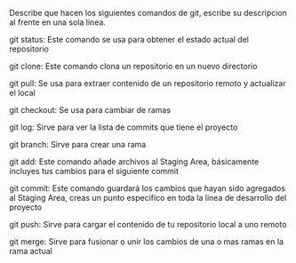 Describe que hacen los siguientes comandos de git, escribe su descripcion al frente en una sola linea.

git status: Este comando se usa para obtener el estado actual del repositorio

git clone: Este comando clona un repositorio en un nuevo directorio

git pull: Se usa para extraer contenido de un repositorio remoto y actualizar el local

git checkout: Se usa para cambiar de ramas

git log: Sirve para ver la lista de commits que tiene el proyecto

git branch: Sirve para crear una rama

git add: Este comando añade archivos al Staging Area, básicamente incluyes tus cambios para el siguiente commit

git commit: Este comando guardará los cambios que hayan sido agregados al Staging Area, creas un punto especifico en toda la linea de desarrollo del proyecto

git push: Sirve para cargar el contenido de tu repositorio local a uno remoto
 
git merge: Sirve para fusionar o unir los cambios de una o mas ramas en la rama actual
